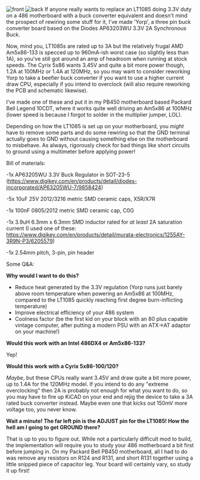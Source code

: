 ![front](https://github.com/user-attachments/assets/04fc73c2-717d-4b06-80cf-da1db81b104b)
![back](https://github.com/user-attachments/assets/00612b87-f02c-4283-8265-d86f0e3c4a03)
If anyone really wants to replace an LT1085 doing 3.3V duty on a 486 motherboard with a buck converter equivalent and doesn't mind the prospect of rewiring some stuff for it, I've made 'Yorp', a three pin buck converter board based on the Diodes AP63203WU 3.3V 2A Synchronous Buck. 

Now, mind you, LT1085s are rated up to 3A but the relatively frugal AMD Am5x86-133 is specced up to 960mA-ish worst case (so slightly less than 1A), so you've still got around an amp of headroom when running at stock speeds. The Cyrix 5x86 wants 3.45V and quite a bit more power though, 1.2A at 100MHz or 1.4A at 120MHz, so you may want to consider reworking Yorp to take a beefier buck converter if you want to use a higher current draw CPU, especially if you intend to overclock (will also require reworking the PCB and schematic likewise). 

I've made one of these and put it in my PB450 motherboard based Packard Bell Legend 10CDT, where it works quite well driving an Am5x86 at 100MHz (lower speed is because I forgot to solder in the multiplier jumper, LOL). 

Depending on how the LT1085 is set up on your motherboard, you _might_ have to remove some parts and do some rewiring so that the GND terminal actually goes to GND without causing something else on the motherboard to misbehave. As always, rigorously check for bad things like short circuits to ground using a multimeter before applying power!

Bill of materials:

-1x AP63205WU 3.3V Buck Regulator in SOT-23-5 (https://www.digikey.com/en/products/detail/diodes-incorporated/AP63205WU-7/9858424)

-5x 10uF 25V 2012/3216 metric SMD ceramic caps, X5R/X7R 

-1x 100nF 0805/2012 metric SMD ceramic cap, C0G

-1x 3.9uH 6.3mm x 6.3mm SMD inductor rated for _at least_ 2A saturation current (I used one of these: https://www.digikey.com/en/products/detail/murata-electronics/1255AY-3R9N-P3/6205579)

-1x 2.54mm pitch, 3-pin, pin header


Some Q&A:

**Why would I want to do this?**
- Reduce heat generated by the 3.3V regulation (Yorp runs just barely above room temperature when powering an Am5x86 at 100MHz, compared to the LT1085 quickly reaching first degree burn-inflicting temperature)
- Improve electrical efficiency of your 486 system
- Coolness factor (be the first kid on your block with an 80 plus capable vintage computer, after putting a modern PSU with an ATX->AT adaptor on your machine!)

**Would this work with an Intel 486DX4 or Am5x86-133?**

Yep!

**Would this work with a Cyrix 5x86-100/120?**

_Maybe_, but these CPUs really want 3.45V and draw quite a bit more power, up to 1.4A for the 120MHz model. If you intend to do any "extreme overclocking" then 2A is probably not enough for what you want to do, so you may have to fire up KiCAD on your end and rejig the device to take a 3A rated buck converter instead. Maybe even one that kicks out 150mV more voltage too, you never know.

**Wait a minute! The far left pin is the ADJUST pin for the LT1085! How the hell am I going to get GROUND there?**

That is up to you to figure out. While not a particularly difficult mod to build, the implementation will require you to study your 486 motherboard a bit first before jumping in. On my Packard Bell PB450 motherboard, all I had to do was remove any resistors on R124 and R131, and short R131 together using a little snipped piece of capacitor leg. Your board will certainly vary, so study it up first!
